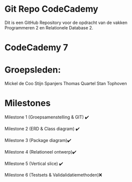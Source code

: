 # Git Repo CodeCademy

Dit is een GitHub Repository voor de opdracht van de vakken Programmeren 2 en Relationele Database 2.

# CodeCademy 7

# Groepsleden:

Mickel de Coo Stijn Spanjers Thomas Quartel Stan Tophoven

# Milestones

Milestone 1 (Groepsamenstelling & GIT) ✔️

Milestone 2 (ERD & Class diagram) ✔️

Milestone 3 (Package diagram)✔️

Milestone 4 (Relationeel ontwerp)✔️

MIlestone 5 (Vertical slice) ✔️

Milestone 6 (Testsets & Validalidatiemethoden)❌
